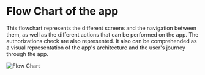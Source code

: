 # Flow Chart of the app

This flowchart represents the different screens and the navigation between them, as well as the different actions that can be performed on the app. The authorizations check are also represented.
It also can be comprehended as a visual representation of the app's architecture and the user's journey through the app.

![Flow Chart](/docs/flowchart/trelltech-flowchart.pngwchart.png)